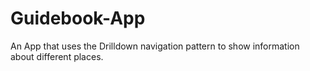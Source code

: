 # Guidebook-App
An App that uses the Drilldown navigation pattern to show information about different places.

